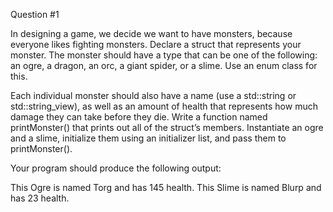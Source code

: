 Question #1

In designing a game, we decide we want to have monsters, because everyone likes fighting monsters. Declare a struct that represents your monster. The monster should have a type that can be one of the following: an ogre, a dragon, an orc, a giant spider, or a slime. Use an enum class for this.

Each individual monster should also have a name (use a std::string or std::string_view), as well as an amount of health that represents how much damage they can take before they die. Write a function named printMonster() that prints out all of the struct’s members. Instantiate an ogre and a slime, initialize them using an initializer list, and pass them to printMonster().

Your program should produce the following output:

This Ogre is named Torg and has 145 health.
This Slime is named Blurp and has 23 health.